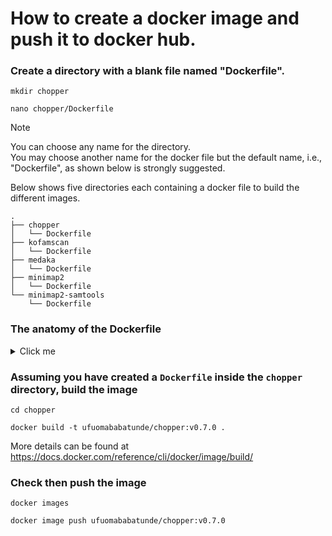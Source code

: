 # How to create a docker image and push it to docker hub.

### Create a directory with a blank file named "Dockerfile". <br>
```
mkdir chopper

nano chopper/Dockerfile
```

> [!NOTE]
> You can choose any name for the directory. <br>
> You may choose another name for the docker file but the default name, i.e., "Dockerfile", as shown below is strongly suggested. <br>


Below shows five directories each containing a docker file to build the different images.
```
.
├── chopper
│	└── Dockerfile
├── kofamscan
│	└── Dockerfile
├── medaka
│	└── Dockerfile
├── minimap2
│   └── Dockerfile
└── minimap2-samtools
    └── Dockerfile
```

### The anatomy of the Dockerfile
<details>
  <summary>Click me</summary>

```
# This is an image containing the OS.
# You can select other images with different OS at https://hub.docker.com/
FROM ubuntu:20.04                                      

# Pretty straightforward
MAINTAINER Miguel FB Abulencia "abulencia.miguel@gmail.com"

# Set to disable dialog pop ups during apt-get install
ARG DEBIAN_FRONTEND noninteractive


# The work directory. You may choose other directory in the container
WORKDIR /tmp


### Install required packages
# To install the "unzip" and "wget" tools
# Cleaning of temporary files is done to reduce the size of the container

RUN apt-get clean all && \
    apt-get update --fix-missing && \
    apt-get install -y \
        unzip \
        wget && \
    apt-get clean && \
    apt-get purge && \
    rm -rf /var/lib/apt/lists/* /tmp/* /var/tmp/* /usr/share/doc/*


### Installing chopper
# Metadata of the container
ENV VERSION 0.7.0
ENV NAME "chopper"

# This is similar to how you would install the tool in your local environment
# To reduce the size, install from the pre-built binaries instead of conda

RUN wget https://github.com/wdecoster/chopper/releases/download/v0.7.0/chopper-musl.zip && \
    unzip chopper-musl.zip && \
    chmod +x chopper && \
    cp chopper /bin/ && \
    rm chopper*
```
</details>

### Assuming you have created a `Dockerfile` inside the `chopper` directory, build the image

```
cd chopper

docker build -t ufuomababatunde/chopper:v0.7.0 .
```
More details can be found at https://docs.docker.com/reference/cli/docker/image/build/

### Check then push the image
```
docker images

docker image push ufuomababatunde/chopper:v0.7.0
```
